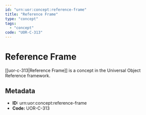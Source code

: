 ```yaml
---
id: "urn:uor:concept:reference-frame"
title: "Reference Frame"
type: "concept"
tags:
  - "concept"
code: "UOR-C-313"
---
```


# Reference Frame

[[uor-c-313|Reference Frame]] is a concept in the Universal Object Reference framework.

## Metadata

- **ID:** urn:uor:concept:reference-frame
- **Code:** UOR-C-313
